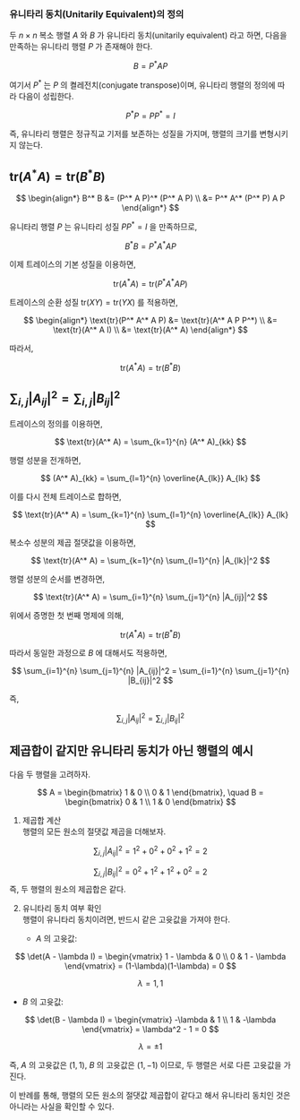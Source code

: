 ### 유니타리 동치(Unitarily Equivalent)의 정의
두 $n \times n$ 복소 행렬 $A$ 와 $B$ 가 유니타리 동치(unitarily equivalent) 라고 하면, 다음을 만족하는 유니타리 행렬 $P$ 가 존재해야 한다.

$$
B = P^* A P
$$

여기서 $P^*$ 는 $P$ 의 켤레전치(conjugate transpose)이며, 유니타리 행렬의 정의에 따라 다음이 성립한다.

$$
P^* P = P P^* = I
$$

즉, 유니타리 행렬은 정규직교 기저를 보존하는 성질을 가지며, 행렬의 크기를 변형시키지 않는다.

## $\text{tr}(A^* A) = \text{tr}(B^* B)$

$$
\begin{align*}
B^* B &= (P^* A P)^* (P^* A P) \\
&= P^* A^* (P^* P) A P
\end{align*}
$$

유니타리 행렬 $P$ 는 유니타리 성질 $P P^* = I$ 을 만족하므로,

$$
B^* B = P^* A^* A P
$$

이제 트레이스의 기본 성질을 이용하면,

$$
\text{tr}(A^* A) = \text{tr}(P^* A^* A P)
$$

트레이스의 순환 성질 $\text{tr}(XY) = \text{tr}(YX)$ 를 적용하면,

$$
\begin{align*}
\text{tr}(P^* A^* A P) &= \text{tr}(A^* A P P^*) \\
&= \text{tr}(A^* A I) \\
&= \text{tr}(A^* A)
\end{align*}
$$

따라서,

$$
\text{tr}(A^* A) = \text{tr}(B^* B)
$$

## $\sum_{i,j} |A_{ij}|^2 = \sum_{i,j} |B_{ij}|^2$

트레이스의 정의를 이용하면,

$$
\text{tr}(A^* A) = \sum_{k=1}^{n} (A^* A)_{kk}
$$

행렬 성분을 전개하면,

$$
(A^* A)_{kk} = \sum_{l=1}^{n} \overline{A_{lk}} A_{lk}
$$

이를 다시 전체 트레이스로 합하면,

$$
\text{tr}(A^* A) = \sum_{k=1}^{n} \sum_{l=1}^{n} \overline{A_{lk}} A_{lk}
$$

복소수 성분의 제곱 절댓값을 이용하면,

$$
\text{tr}(A^* A) = \sum_{k=1}^{n} \sum_{l=1}^{n} |A_{lk}|^2
$$

행렬 성분의 순서를 변경하면,

$$
\text{tr}(A^* A) = \sum_{i=1}^{n} \sum_{j=1}^{n} |A_{ij}|^2
$$

위에서 증명한 첫 번째 명제에 의해,

$$
\text{tr}(A^* A) = \text{tr}(B^* B)
$$

따라서 동일한 과정으로 $B$ 에 대해서도 적용하면,

$$
\sum_{i=1}^{n} \sum_{j=1}^{n} |A_{ij}|^2 = \sum_{i=1}^{n} \sum_{j=1}^{n} |B_{ij}|^2
$$

즉,

$$
\sum_{i,j} |A_{ij}|^2 = \sum_{i,j} |B_{ij}|^2
$$

## 제곱합이 같지만 유니타리 동치가 아닌 행렬의 예시

다음 두 행렬을 고려하자.

$$
A = \begin{bmatrix} 1 & 0 \\ 0 & 1 \end{bmatrix}, \quad
B = \begin{bmatrix} 0 & 1 \\ 1 & 0 \end{bmatrix}
$$

1. 제곱합 계산  
   행렬의 모든 원소의 절댓값 제곱을 더해보자.


$$
\sum_{i,j} |A_{ij}|^2 = 1^2 + 0^2 + 0^2 + 1^2 = 2
$$

$$
\sum_{i,j} |B_{ij}|^2 = 0^2 + 1^2 + 1^2 + 0^2 = 2
$$
즉, 두 행렬의 원소의 제곱합은 같다.

2. 유니타리 동치 여부 확인  
   행렬이 유니타리 동치이려면, 반드시 같은 고윳값을 가져야 한다. 

   - $A$ 의 고윳값:

$$
\det(A - \lambda I) = \begin{vmatrix} 1 - \lambda & 0 \\ 0 & 1 - \lambda \end{vmatrix} = (1-\lambda)(1-\lambda) = 0
 $$

$$
\lambda = 1, 1
 $$
- $B$ 의 고윳값:

$$
\det(B - \lambda I) = \begin{vmatrix} -\lambda & 1 \\ 1 & -\lambda \end{vmatrix} = \lambda^2 - 1 = 0
$$

$$
\lambda = \pm 1
$$

즉, $A$ 의 고윳값은 $(1,1)$, $B$ 의 고윳값은 $(1,-1)$ 이므로, 두 행렬은 서로 다른 고윳값을 가진다.  

이 반례를 통해, 행렬의 모든 원소의 절댓값 제곱합이 같다고 해서 유니타리 동치인 것은 아니라는 사실을 확인할 수 있다.